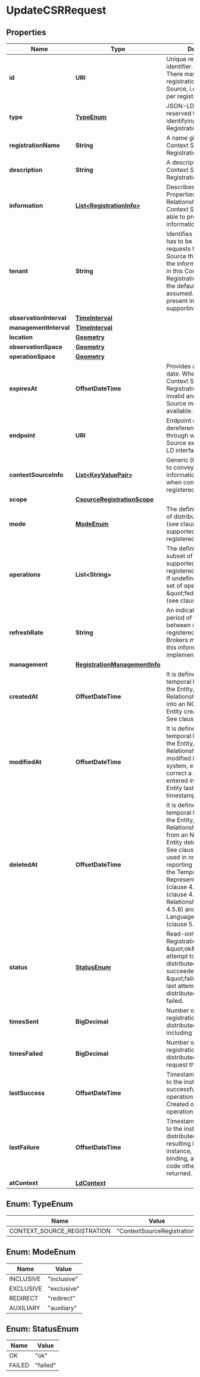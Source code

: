 

# UpdateCSRRequest


## Properties

| Name | Type | Description | Notes |
|------------ | ------------- | ------------- | -------------|
|**id** | **URI** | Unique registration identifier. (JSON-LD @id). There may be multiple registrations per Context Source, i.e. the id is unique per registration.  |  [optional] |
|**type** | [**TypeEnum**](#TypeEnum) | JSON-LD @type Use reserved type for identifying Context Source Registration.  |  [optional] |
|**registrationName** | **String** | A name given to this Context Source Registration.  |  [optional] |
|**description** | **String** | A description of this Context Source Registration.  |  [optional] |
|**information** | [**List&lt;RegistrationInfo&gt;**](RegistrationInfo.md) | Describes the Entities, Properties and Relationships for which the Context Source may be able to provide information.  |  [optional] |
|**tenant** | **String** | Identifies the tenant that has to be specified in all requests to the Context Source that are related to the information registered in this Context Source Registration. If not present, the default tenant is assumed. Should only be present in systems supporting multi-tenancy.  |  [optional] |
|**observationInterval** | [**TimeInterval**](TimeInterval.md) |  |  [optional] |
|**managementInterval** | [**TimeInterval**](TimeInterval.md) |  |  [optional] |
|**location** | [**Geometry**](Geometry.md) |  |  [optional] |
|**observationSpace** | [**Geometry**](Geometry.md) |  |  [optional] |
|**operationSpace** | [**Geometry**](Geometry.md) |  |  [optional] |
|**expiresAt** | **OffsetDateTime** | Provides an expiration date. When passed the Context Source Registration will become invalid and the Context Source might no longer be available.  |  [optional] |
|**endpoint** | **URI** | Endpoint expressed as dereferenceable URI through which the Context Source exposes its NGSI-LD interface.  |  [optional] |
|**contextSourceInfo** | [**List&lt;KeyValuePair&gt;**](KeyValuePair.md) | Generic {key, value} array to convey optional information to provide when contacting the registered Context Source.  |  [optional] |
|**scope** | [**CsourceRegistrationScope**](CsourceRegistrationScope.md) |  |  [optional] |
|**mode** | [**ModeEnum**](#ModeEnum) | The definition of the mode of distributed operation (see clause 4.3.6) supported by the registered Context Source.  |  [optional] |
|**operations** | **List&lt;String&gt;** | The definition limited subset of API operations supported by the registered Context Source.  If undefined, the default set of operations is \&quot;federationOps\&quot; (see clause 4.20).  |  [optional] |
|**refreshRate** | **String** | An indication of the likely period of time to elapse between updates at this registered endpoint. Brokers may optionally use this information to help implement caching.  |  [optional] |
|**management** | [**RegistrationManagementInfo**](RegistrationManagementInfo.md) |  |  [optional] |
|**createdAt** | **OffsetDateTime** | It is defined as the temporal Property at which the Entity, Property or Relationship was entered into an NGSI-LD system.  Entity creation timestamp. See clause 4.8.  |  [optional] |
|**modifiedAt** | **OffsetDateTime** | It is defined as the temporal Property at which the Entity, Property or Relationship was last modified in an NGSI-LD system, e.g. in order to correct a previously entered incorrect value.  Entity last modification timestamp. See clause 4.8.  |  [optional] |
|**deletedAt** | **OffsetDateTime** | It is defined as the temporal Property at which the Entity, Property or Relationship was deleted from an NGSI-LD system.  Entity deletion timestamp. See clause 4.8. It is only used in notifications reporting deletions and in the Temporal Representation of Entities (clause 4.5.6), Properties (clause 4.5.7), Relationships (clause 4.5.8) and LanguageProperties (clause 5.2.32).  |  [optional] |
|**status** | [**StatusEnum**](#StatusEnum) | Read-only. Status of the Registration. It shall be \&quot;ok\&quot; if the last attempt to perform a distributed operation succeeded. It shall be \&quot;failed\&quot; if the last attempt to perform a distributed operation failed.  |  [optional] [readonly] |
|**timesSent** | **BigDecimal** | Number of times that the registration triggered a distributed operation, including failed attempts.  |  [optional] [readonly] |
|**timesFailed** | **BigDecimal** | Number of times that the registration triggered a distributed operation request that failed. |  [optional] [readonly] |
|**lastSuccess** | **OffsetDateTime** | Timestamp corresponding to the instant when the last successfully distributed operation was sent. Created on first successful operation.  |  [optional] [readonly] |
|**lastFailure** | **OffsetDateTime** | Timestamp corresponding to the instant when the last distributed operation resulting in a failure (for instance, in the HTTP binding, an HTTP response code other than 2xx) was returned.  |  [optional] [readonly] |
|**atContext** | [**LdContext**](LdContext.md) |  |  |



## Enum: TypeEnum

| Name | Value |
|---- | -----|
| CONTEXT_SOURCE_REGISTRATION | &quot;ContextSourceRegistration&quot; |



## Enum: ModeEnum

| Name | Value |
|---- | -----|
| INCLUSIVE | &quot;inclusive&quot; |
| EXCLUSIVE | &quot;exclusive&quot; |
| REDIRECT | &quot;redirect&quot; |
| AUXILIARY | &quot;auxiliary&quot; |



## Enum: StatusEnum

| Name | Value |
|---- | -----|
| OK | &quot;ok&quot; |
| FAILED | &quot;failed&quot; |



